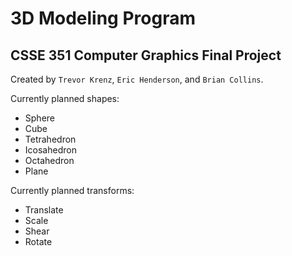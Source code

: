 3D Modeling Program
===================

CSSE 351 Computer Graphics Final Project
----------------------------------------

Created by `Trevor Krenz`, `Eric Henderson`, and `Brian Collins`.


Currently planned shapes:
* Sphere
* Cube
* Tetrahedron
* Icosahedron
* Octahedron
* Plane

Currently planned transforms:
* Translate
* Scale
* Shear
* Rotate

